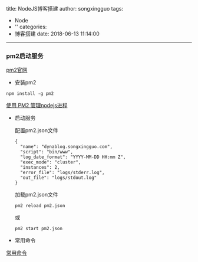 title: NodeJS博客搭建
author: songxingguo
tags:
  - Node
  - ''
categories:
  - 博客搭建
date: 2018-06-13 11:14:00
---
### pm2启动服务

 [pm2官网](http://pm2.keymetrics.io/docs/usage/cluster-mode/)

- 安装pm2

 ```
 npm install -g pm2
 ```
 [使用 PM2 管理nodejs进程](https://www.cnblogs.com/liusixin/p/7007340.html)
 
- 启动服务

  配置pm2.json文件
  
  ```
  {
	"name": "dynablog.songxingguo.com",
	"script": "bin/www",
	"log_date_format": "YYYY-MM-DD HH:mm Z",
	"exec_mode": "cluster",
	"instances": 2,
	"error_file": "logs/stderr.log",
	"out_file": "logs/stdout.log"
  }
  ```
  加载pm2.json文件
  
  ```
  pm2 reload pm2.json
  ```
  或
  ```
  pm2 start pm2.json
  ```
- 常用命令

 [常用命令](https://www.cnblogs.com/jtnote/p/6230720.html)